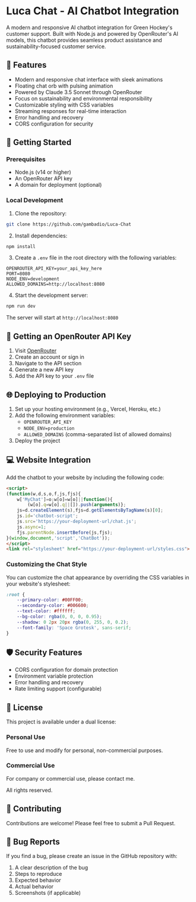 # Luca Chat - AI Chatbot Integration

A modern and responsive AI chatbot integration for Green Hockey's customer support. Built with Node.js and powered by OpenRouter's AI models, this chatbot provides seamless product assistance and sustainability-focused customer service.

## 🌟 Features

- Modern and responsive chat interface with sleek animations
- Floating chat orb with pulsing animation
- Powered by Claude 3.5 Sonnet through OpenRouter
- Focus on sustainability and environmental responsibility
- Customizable styling with CSS variables
- Streaming responses for real-time interaction
- Error handling and recovery
- CORS configuration for security

## 🚀 Getting Started

### Prerequisites

- Node.js (v14 or higher)
- An OpenRouter API key
- A domain for deployment (optional)

### Local Development

1. Clone the repository:
```bash
git clone https://github.com/gambadio/Luca-Chat

```

2. Install dependencies:
```bash
npm install
```

3. Create a `.env` file in the root directory with the following variables:
```env
OPENROUTER_API_KEY=your_api_key_here
PORT=8080
NODE_ENV=development
ALLOWED_DOMAINS=http://localhost:8080
```

4. Start the development server:
```bash
npm run dev
```

The server will start at `http://localhost:8080`

## 🔑 Getting an OpenRouter API Key

1. Visit [OpenRouter](https://openrouter.ai/)
2. Create an account or sign in
3. Navigate to the API section
4. Generate a new API key
5. Add the API key to your `.env` file

## 🌐 Deploying to Production

1. Set up your hosting environment (e.g., Vercel, Heroku, etc.)
2. Add the following environment variables:
   - `OPENROUTER_API_KEY`
   - `NODE_ENV=production`
   - `ALLOWED_DOMAINS` (comma-separated list of allowed domains)
3. Deploy the project

## 💻 Website Integration

Add the chatbot to your website by including the following code:

```html
<script>
(function(w,d,s,o,f,js,fjs){
    w['MyChat']=o;w[o]=w[o]||function(){
        (w[o].q=w[o].q||[]).push(arguments)};
    js=d.createElement(s),fjs=d.getElementsByTagName(s)[0];
    js.id='chatbot-script';
    js.src='https://your-deployment-url/chat.js';
    js.async=1;
    fjs.parentNode.insertBefore(js,fjs);
}(window,document,'script','ChatBot'));
</script>
<link rel="stylesheet" href="https://your-deployment-url/styles.css">
```

### Customizing the Chat Style

You can customize the chat appearance by overriding the CSS variables in your website's stylesheet:

```css
:root {
    --primary-color: #00FF00;
    --secondary-color: #006600;
    --text-color: #ffffff;
    --bg-color: rgba(0, 0, 0, 0.95);
    --shadow: 0 2px 20px rgba(0, 255, 0, 0.2);
    --font-family: 'Space Grotesk', sans-serif;
}
```

## 🛡️ Security Features

- CORS configuration for domain protection
- Environment variable protection
- Error handling and recovery
- Rate limiting support (configurable)

## 📝 License

This project is available under a dual license:

### Personal Use
Free to use and modify for personal, non-commercial purposes.

### Commercial Use
For company or commercial use, please contact me.

All rights reserved. 

## 🤝 Contributing

Contributions are welcome! Please feel free to submit a Pull Request.

## 🐛 Bug Reports

If you find a bug, please create an issue in the GitHub repository with:
1. A clear description of the bug
2. Steps to reproduce
3. Expected behavior
4. Actual behavior
5. Screenshots (if applicable)

